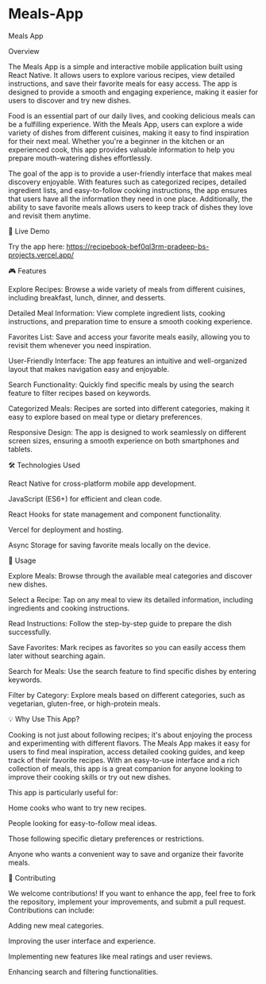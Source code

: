 # Meals-App

Meals App

Overview

The Meals App is a simple and interactive mobile application built using React Native. It allows users to explore various recipes, view detailed instructions, and save their favorite meals for easy access. The app is designed to provide a smooth and engaging experience, making it easier for users to discover and try new dishes.

Food is an essential part of our daily lives, and cooking delicious meals can be a fulfilling experience. With the Meals App, users can explore a wide variety of dishes from different cuisines, making it easy to find inspiration for their next meal. Whether you're a beginner in the kitchen or an experienced cook, this app provides valuable information to help you prepare mouth-watering dishes effortlessly.

The goal of the app is to provide a user-friendly interface that makes meal discovery enjoyable. With features such as categorized recipes, detailed ingredient lists, and easy-to-follow cooking instructions, the app ensures that users have all the information they need in one place. Additionally, the ability to save favorite meals allows users to keep track of dishes they love and revisit them anytime.

🚀 Live Demo

Try the app here: https://recipebook-bef0ql3rm-pradeep-bs-projects.vercel.app/

🎮 Features

Explore Recipes: Browse a wide variety of meals from different cuisines, including breakfast, lunch, dinner, and desserts.

Detailed Meal Information: View complete ingredient lists, cooking instructions, and preparation time to ensure a smooth cooking experience.

Favorites List: Save and access your favorite meals easily, allowing you to revisit them whenever you need inspiration.

User-Friendly Interface: The app features an intuitive and well-organized layout that makes navigation easy and enjoyable.

Search Functionality: Quickly find specific meals by using the search feature to filter recipes based on keywords.

Categorized Meals: Recipes are sorted into different categories, making it easy to explore based on meal type or dietary preferences.

Responsive Design: The app is designed to work seamlessly on different screen sizes, ensuring a smooth experience on both smartphones and tablets.

🛠️ Technologies Used

React Native for cross-platform mobile app development.

JavaScript (ES6+) for efficient and clean code.

React Hooks for state management and component functionality.

Vercel for deployment and hosting.

Async Storage for saving favorite meals locally on the device.

📌 Usage

Explore Meals: Browse through the available meal categories and discover new dishes.

Select a Recipe: Tap on any meal to view its detailed information, including ingredients and cooking instructions.

Read Instructions: Follow the step-by-step guide to prepare the dish successfully.

Save Favorites: Mark recipes as favorites so you can easily access them later without searching again.

Search for Meals: Use the search feature to find specific dishes by entering keywords.

Filter by Category: Explore meals based on different categories, such as vegetarian, gluten-free, or high-protein meals.

💡 Why Use This App?

Cooking is not just about following recipes; it's about enjoying the process and experimenting with different flavors. The Meals App makes it easy for users to find meal inspiration, access detailed cooking guides, and keep track of their favorite recipes. With an easy-to-use interface and a rich collection of meals, this app is a great companion for anyone looking to improve their cooking skills or try out new dishes.

This app is particularly useful for:

Home cooks who want to try new recipes.

People looking for easy-to-follow meal ideas.

Those following specific dietary preferences or restrictions.

Anyone who wants a convenient way to save and organize their favorite meals.

🤝 Contributing

We welcome contributions! If you want to enhance the app, feel free to fork the repository, implement your improvements, and submit a pull request. Contributions can include:

Adding new meal categories.

Improving the user interface and experience.

Implementing new features like meal ratings and user reviews.

Enhancing search and filtering functionalities.
